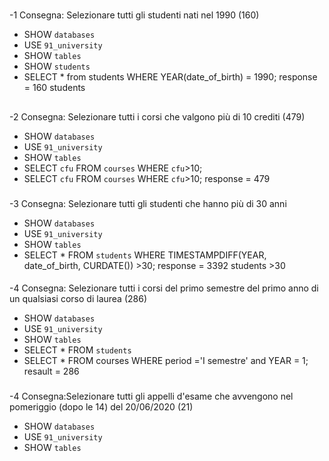 #
-1 Consegna: Selezionare tutti gli studenti nati nel 1990 (160)

- SHOW `databases`
- USE `91_university`
- SHOW `tables`
- SHOW `students`
- SELECT * from students
 WHERE YEAR(date_of_birth) = 1990;
       response = 160 students
##
-2 Consegna: Selezionare tutti i corsi che valgono più di 10 crediti (479)

- SHOW `databases`
- USE `91_university`
- SHOW `tables`
- SELECT `cfu` FROM `courses` WHERE `cfu`>10;
- SELECT `cfu` FROM `courses` WHERE `cfu`>10;
    response = 479 
###
-3 Consegna: Selezionare tutti gli studenti che hanno più di 30 anni

- SHOW `databases`
- USE `91_university`
- SHOW `tables`
- SELECT * FROM `students`
 WHERE TIMESTAMPDIFF(YEAR, date_of_birth, CURDATE()) >30;
 response = 3392 students >30
####

-4 Consegna: Selezionare tutti i corsi del primo semestre del primo anno di un qualsiasi corso di
laurea (286)

- SHOW `databases`
- USE `91_university`
- SHOW `tables`
- SELECT * FROM `students`
- SELECT * FROM courses 
WHERE period ='I semestre' and YEAR = 1;
    resault = 286
#####
-4 Consegna:Selezionare tutti gli appelli d'esame che avvengono nel pomeriggio (dopo le 14) del
20/06/2020 (21)

- SHOW `databases`
- USE `91_university`
- SHOW `tables`


######